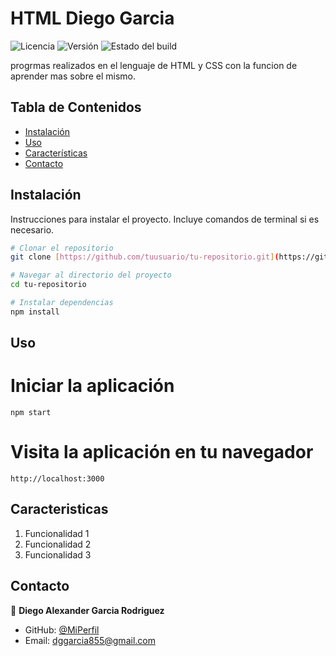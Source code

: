 
# HTML Diego Garcia

![Licencia](https://img.shields.io/github/license/tuusuario/tu-repositorio)
![Versión](https://img.shields.io/github/v/release/tuusuario/tu-repositorio)
![Estado del build](https://img.shields.io/github/actions/workflow/status/tuusuario/tu-repositorio/ci.yml)

progrmas realizados en el lenguaje de HTML y CSS con la funcion de aprender mas sobre el mismo.

## Tabla de Contenidos

- [Instalación](#instalación)
- [Uso](#uso)
- [Características](#características)
- [Contacto](#contacto)

## Instalación

Instrucciones para instalar el proyecto. Incluye comandos de terminal si es necesario.

```bash
# Clonar el repositorio
git clone [https://github.com/tuusuario/tu-repositorio.git](https://github.com/DiegoAlexanderGarcia/HTML_GarciaDiego.git)

# Navegar al directorio del proyecto
cd tu-repositorio

# Instalar dependencias
npm install
```
## Uso

# Iniciar la aplicación
```
npm start
```
# Visita la aplicación en tu navegador
```
http://localhost:3000
```
## Caracteristicas 

1. Funcionalidad 1
2. Funcionalidad 2
3. Funcionalidad 3

## Contacto



👤 **Diego Alexander Garcia Rodriguez**

-   GitHub: [@MiPerfil]([https://github.com/tuusuario](https://github.com/DiegoAlexanderGarcia/DiegoAlexanderGarcia.git))
-   Email: dggarcia855@gmail.com
